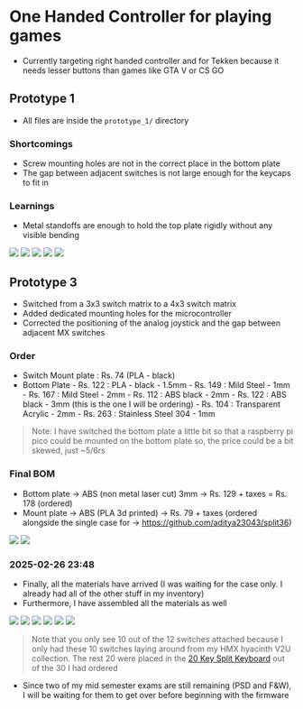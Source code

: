 # One Handed Controller for playing games

- Currently targeting right handed controller and for Tekken because it needs lesser buttons than games like GTA V or CS GO

## Prototype 1

- All files are inside the `prototype_1/` directory

### Shortcomings

- Screw mounting holes are not in the correct place in the bottom plate
- The gap between adjacent switches is not large enough for the keycaps to fit in

### Learnings

- Metal standoffs are enough to hold the top plate rigidly without any visible bending

<img src="./prototype_one/imgs/WhatsApp Image 2025-02-12 at 14.55.18.jpeg"></img>
<img src="./prototype_one/imgs/WhatsApp Image 2025-02-12 at 14.55.201.jpeg"></img>
<img src="./prototype_one/imgs/WhatsApp Image 2025-02-12 at 14.55.16.jpeg"></img>
<img src="./prototype_one/imgs/WhatsApp Image 2025-02-12 at 14.55.17.jpeg"></img>
<img src="./prototype_one/imgs/WhatsApp Image 2025-02-12 at 14.55.20.jpeg"></img>

## Prototype 3

- Switched from a 3x3 switch matrix to a 4x3 switch matrix
- Added dedicated mounting holes for the microcontroller
- Corrected the positioning of the analog joystick and the gap between adjacent MX switches

### Order

- Switch Mount plate : Rs. 74 (PLA - black)
- Bottom Plate - Rs. 122 : PLA - black - 1.5mm - Rs. 149 : Mild Steel - 1mm - Rs. 167 : Mild Steel - 2mm - Rs. 112 : ABS black - 2mm - Rs. 122 : ABS black - 3mm (this is the one I will be ordering) - Rs. 104 : Transparent Acrylic - 2mm - Rs. 263 : Stainless Steel 304 - 1mm

> Note: I have switched the bottom plate a little bit so that a raspberry pi pico could be mounted on the bottom plate so, the price could be a bit skewed, just ~5/6rs

### Final BOM

- Bottom plate -> ABS (non metal laser cut) 3mm -> Rs. 129 + taxes = Rs. 178 (ordered)
- Mount plate -> ABS (PLA 3d printed) -> Rs. 79 + taxes (ordered alongside the single case for -> https://github.com/aditya23043/split36)

<img src="./prototype_three/imgs/2025-02-21_11-39.png">
<img src="./prototype_three/imgs/2025-02-21_11-39_1.png">

### 2025-02-26 23:48

- Finally, all the materials have arrived (I was waiting for the case only. I already had all of the other stuff in my inventory)
- Furthermore, I have assembled all the materials as well

<img src="./prototype_three/imgs/WhatsApp Image 2025-02-26 at 21.02.57.jpeg">
<img src="./prototype_three/imgs/WhatsApp Image 2025-02-26 at 21.02.58.jpeg">
<img src="./prototype_three/imgs/WhatsApp Image 2025-02-26 at 21.02.59.jpeg">
<img src="./prototype_three/imgs/WhatsApp Image 2025-02-26 at 21.02.60.jpeg">
<img src="./prototype_three/imgs/WhatsApp Image 2025-02-26 at 21.02.61.jpeg">
<img src="./prototype_three/imgs/WhatsApp Image 2025-02-26 at 21.02.62.jpeg">

> Note that you only see 10 out of the 12 switches attached because I only had these 10 switches laying around from my HMX hyacinth V2U collection. The rest 20 were placed in the [20 Key Split Keyboard](https://github.com/aditya23043/split_keyboard) out of the 30 I had ordered

- Since two of my mid semester exams are still remaining (PSD and F&W), I will be waiting for them to get over before beginning with the firmware
